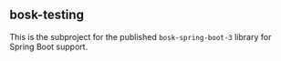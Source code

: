 ## bosk-testing

This is the subproject for the published `bosk-spring-boot-3` library for
Spring Boot support.
